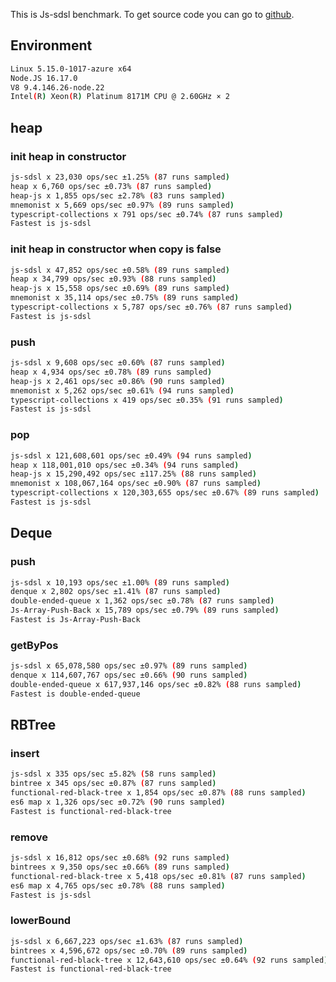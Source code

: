 This is Js-sdsl benchmark. To get source code you can go to [github](https://github.com/js-sdsl/benchmark).

## Environment

```bash
Linux 5.15.0-1017-azure x64
Node.JS 16.17.0
V8 9.4.146.26-node.22
Intel(R) Xeon(R) Platinum 8171M CPU @ 2.60GHz × 2
```

## heap

### init heap in constructor

```bash
js-sdsl x 23,030 ops/sec ±1.25% (87 runs sampled)
heap x 6,760 ops/sec ±0.73% (87 runs sampled)
heap-js x 1,855 ops/sec ±2.78% (83 runs sampled)
mnemonist x 5,669 ops/sec ±0.97% (89 runs sampled)
typescript-collections x 791 ops/sec ±0.74% (87 runs sampled)
Fastest is js-sdsl
```

### init heap in constructor when copy is false

```bash
js-sdsl x 47,852 ops/sec ±0.58% (89 runs sampled)
heap x 34,799 ops/sec ±0.93% (88 runs sampled)
heap-js x 15,558 ops/sec ±0.69% (89 runs sampled)
mnemonist x 35,114 ops/sec ±0.75% (89 runs sampled)
typescript-collections x 5,787 ops/sec ±0.76% (87 runs sampled)
Fastest is js-sdsl
```

### push

```bash
js-sdsl x 9,608 ops/sec ±0.60% (87 runs sampled)
heap x 4,934 ops/sec ±0.78% (89 runs sampled)
heap-js x 2,461 ops/sec ±0.86% (90 runs sampled)
mnemonist x 5,262 ops/sec ±0.61% (94 runs sampled)
typescript-collections x 419 ops/sec ±0.35% (91 runs sampled)
Fastest is js-sdsl
```

### pop

```bash
js-sdsl x 121,608,601 ops/sec ±0.49% (94 runs sampled)
heap x 118,001,010 ops/sec ±0.34% (94 runs sampled)
heap-js x 15,290,492 ops/sec ±117.25% (88 runs sampled)
mnemonist x 108,067,164 ops/sec ±0.90% (87 runs sampled)
typescript-collections x 120,303,655 ops/sec ±0.67% (89 runs sampled)
Fastest is js-sdsl
```

## Deque

### push

```bash
js-sdsl x 10,193 ops/sec ±1.00% (89 runs sampled)
denque x 2,802 ops/sec ±1.41% (87 runs sampled)
double-ended-queue x 1,362 ops/sec ±0.78% (87 runs sampled)
Js-Array-Push-Back x 15,789 ops/sec ±0.79% (89 runs sampled)
Fastest is Js-Array-Push-Back
```

### getByPos

```bash
js-sdsl x 65,078,580 ops/sec ±0.97% (89 runs sampled)
denque x 114,607,767 ops/sec ±0.66% (90 runs sampled)
double-ended-queue x 617,937,146 ops/sec ±0.82% (88 runs sampled)
Fastest is double-ended-queue
```

## RBTree

### insert

```bash
js-sdsl x 335 ops/sec ±5.82% (58 runs sampled)
bintree x 345 ops/sec ±0.87% (87 runs sampled)
functional-red-black-tree x 1,854 ops/sec ±0.87% (88 runs sampled)
es6 map x 1,326 ops/sec ±0.72% (90 runs sampled)
Fastest is functional-red-black-tree
```

### remove

```bash
js-sdsl x 16,812 ops/sec ±0.68% (92 runs sampled)
bintrees x 9,350 ops/sec ±0.66% (89 runs sampled)
functional-red-black-tree x 5,418 ops/sec ±0.81% (87 runs sampled)
es6 map x 4,765 ops/sec ±0.78% (88 runs sampled)
Fastest is js-sdsl
```

### lowerBound

```bash
js-sdsl x 6,667,223 ops/sec ±1.63% (87 runs sampled)
bintrees x 4,596,672 ops/sec ±0.70% (89 runs sampled)
functional-red-black-tree x 12,643,610 ops/sec ±0.64% (92 runs sampled)
Fastest is functional-red-black-tree
```
